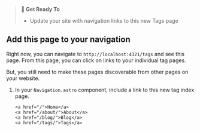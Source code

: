 > **🎯 Get Ready To**
>
> - Update your site with navigation links to this new Tags page

## Add this page to your navigation

Right now, you can navigate to `http://localhost:4321/tags` and see this page. From this page, you can click on links to your individual tag pages.

But, you still need to make these pages discoverable from other pages on your website.

1. In your `Navigation.astro` component, include a link to this new tag index page.

   ```astro title="src/components/Navigation.astro" ins={4}
   <a href="/">Home</a>
   <a href="/about/">About</a>
   <a href="/blog/">Blog</a>
   <a href="/tags/">Tags</a>
   ```
